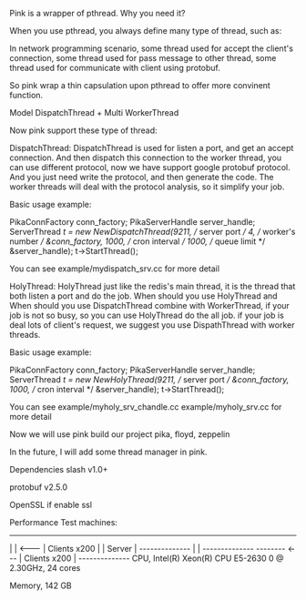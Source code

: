 Pink is a wrapper of pthread. Why you need it?

When you use pthread, you always define many type of thread, such as:

In network programming scenario, some thread used for accept the client's connection, some thread used for pass message to other thread, some thread used for communicate with client using protobuf.

So pink wrap a thin capsulation upon pthread to offer more convinent function.

Model
DispatchThread + Multi WorkerThread



Now pink support these type of thread:

DispatchThread:
DispatchThread is used for listen a port, and get an accept connection. And then dispatch this connection to the worker thread, you can use different protocol, now we have support google protobuf protocol. And you just need write the protocol, and then generate the code. The worker threads will deal with the protocol analysis, so it simplify your job.

Basic usage example:

PikaConnFactory conn_factory;
PikaServerHandle server_handle;
ServerThread *t = new NewDispatchThread(9211, /* server port */
                                        4,    /* worker's number */
                                        &conn_factory,
                                        1000,  /* cron interval */
                                        1000,  /* queue limit */
                                        &server_handle);
t->StartThread();

You can see example/mydispatch_srv.cc for more detail

HolyThread:
HolyThread just like the redis's main thread, it is the thread that both listen a port and do the job. When should you use HolyThread and When should you use DispatchThread combine with WorkerThread, if your job is not so busy, so you can use HolyThread do the all job. if your job is deal lots of client's request, we suggest you use DispathThread with worker threads.

Basic usage example:

PikaConnFactory conn_factory;
PikaServerHandle server_handle;
ServerThread *t = new NewHolyThread(9211, /* server port */
                                    &conn_factory,
                                    1000,  /* cron interval */
                                    &server_handle);
t->StartThread();

You can see example/myholy_srv_chandle.cc example/myholy_srv.cc for more detail

Now we will use pink build our project pika, floyd, zeppelin

In the future, I will add some thread manager in pink.

Dependencies
slash v1.0+

protobuf v2.5.0

OpenSSL if enable ssl

Performance
Test machines:

  --------         --------------
 |        |  <--- | Clients x200 |
 | Server |        --------------
 |        |        --------------
  --------   <--- | Clients x200 |
                   --------------
CPU, Intel(R) Xeon(R) CPU E5-2630 0 @ 2.30GHz, 24 cores

Memory, 142 GB



